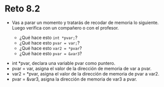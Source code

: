 # Reto 8.2

* Vas a parar un momento y tratarás de recodar de memoria lo siguiente. Luego verifica con
 un compañero o con el profesor.

    - ¿Qué hace esto `int *pvar;`?
    - ¿Qué hace esto `pvar = var;`?
    - ¿Qué hace esto `var2 = *pvar`?
    - ¿Qué hace esto `pvar = &var3`?

- int *pvar, declara una variable pvar como puntero.
- pvar = var, asigna el valor de la dirección de memoria de var a pvar.
- var2 = *pvar, asigna el valor de la dirección de memoria de pvar a var2.
- pvar = &var3, asigna la dirección de memoria de var3 a pvar.